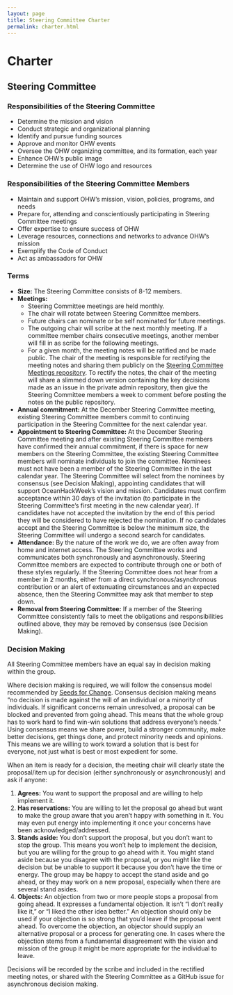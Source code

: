 ```yaml
---
layout: page
title: Steering Committee Charter
permalink: charter.html
---
```



# Charter

## Steering Committee

### Responsibilities of the Steering Committee

* Determine the mission and vision
* Conduct strategic and organizational planning
* Identify and pursue funding sources
* Approve and monitor OHW events
* Oversee the OHW organizing committee, and its formation, each year
* Enhance OHW’s public image
* Determine the use of OHW logo and resources

### Responsibilities of the Steering Committee Members

* Maintain and support OHW’s mission, vision, policies, programs, and needs
* Prepare for, attending and conscientiously participating in Steering Committee meetings
* Offer expertise to ensure success of OHW
* Leverage resources, connections and networks to advance OHW’s mission
* Exemplify the Code of Conduct
* Act as ambassadors for OHW

### Terms

- **Size:** The Steering Committee consists of 8-12 members. 
- **Meetings:**
	- Steering Committee meetings are held monthly.
	- The chair will rotate between Steering Committee members.
	- Future chairs can nominate or be self nominated for future meetings.
	- The outgoing chair will scribe at the next monthly meeting. If a committee member chairs consecutive meetings, another member will fill in as scribe for the following meetings.
	- For a given month, the meeting notes will be ratified and be made public. The chair of the meeting is responsible for rectifying the meeting notes and sharing them publicly on the [Steering Committee Meetings repository](https://github.com/oceanhackweek/SC_meetings). To rectify the notes, the chair of the meeting will share a slimmed down version containing the key decisions made as an issue in the private admin repository, then give the Steering Committee members a week to comment before posting the notes on the public repository.
- **Annual commitment:** At the December Steering Committee meeting, existing Steering Committee members commit to continuing participation in the Steering Committee for the next calendar year.
- **Appointment to Steering Committee:** At the December Steering Committee meeting and after existing Steering Committee members have confirmed their annual commitment, if there is space for new members on the Steering Committee, the existing Steering Committee members will nominate individuals to join the committee. Nominees must not have been a member of the Steering Committee in the last calendar year. The Steering Committee will select from the nominees by consensus (see Decision Making), appointing candidates that will support OceanHackWeek’s vision and mission. Candidates must confirm acceptance within 30 days of the invitation (to participate in the Steering Committee’s first meeting in the new calendar year). If candidates have not accepted the invitation by the end of this period they will be considered to have rejected the nomination. If no candidates accept and the Steering Committee is below the minimum size, the Steering Committee will undergo a second search for candidates.
- **Attendance:** By the nature of the work we do, we are often away from home and internet access. The Steering Committee works and communicates both synchronously and asynchronously. Steering Committee members are expected to contribute through one or both of these styles regularly. If the Steering Committee does not hear from a member in 2 months, either from a direct synchronous/asynchronous contribution or an alert of extenuating circumstances and an expected absence, then the Steering Committee may ask that member to step down.
- **Removal from Steering Committee:** If a member of the Steering Committee consistently fails to meet the obligations and responsibilities outlined above, they may be removed by consensus (see Decision Making).

### Decision Making

All Steering Committee members have an equal say in decision making within the group. 

Where decision making is required, we will follow the consensus model recommended by [Seeds for Change](https://www.seedsforchange.org.uk/consensus). Consensus decision making means “no decision is made against the will of an individual or a minority of individuals. If significant concerns remain unresolved, a proposal can be blocked and prevented from going ahead. This means that the whole group has to work hard to find win-win solutions that address everyone’s needs.” Using consensus means we share power, build a stronger community, make better decisions, get things done, and protect minority needs and opinions. This means we are willing to work toward a solution that is best for everyone, not just what is best or most expedient for some. 

When an item is ready for a decision, the meeting chair will clearly state the proposal/item up for decision (either synchronously or asynchronously) and ask if anyone:
1) **Agrees:** You want to support the proposal and are willing to help implement it.
2) **Has reservations:** You are willing to let the proposal go ahead but want to make the group aware that you aren’t happy with something in it. You may even put energy into implementing it once your concerns have been acknowledged/addressed.
3) **Stands aside:** You don’t support the proposal, but you don’t want to stop the group. This means you won’t help to implement the decision, but you are willing for the group to go ahead with it. You might stand aside because you disagree with the proposal, or you might like the decision but be unable to support it because you don’t have the time or energy. The group may be happy to accept the stand aside and go ahead, or they may work on a new proposal, especially when there are several stand asides.
4) **Objects:** An objection from two or more people stops a proposal from going ahead. It expresses a fundamental objection. It isn’t “I don’t really like it,” or “I liked the other idea better.” An objection should only be used if your objection is so strong that you’d leave if the proposal went ahead. To overcome the objection, an objector should supply an alternative proposal or a process for generating one. In cases where the objection stems from a fundamental disagreement with the vision and mission of the group it might be more appropriate for the individual to leave.

Decisions will be recorded by the scribe and included in the rectified meeting notes, or shared with the Steering Committee as a GitHub issue for asynchronous decision making. 

